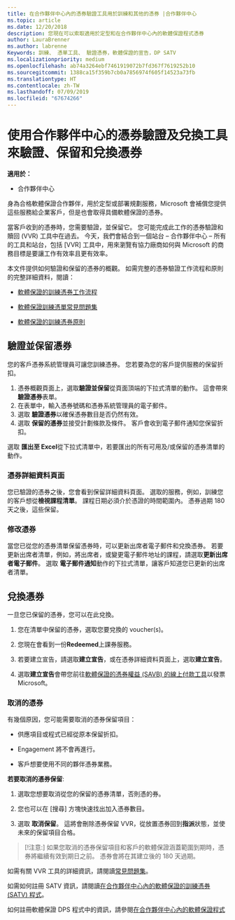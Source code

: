 ```yaml
---
title: 在合作夥伴中心內的憑券驗證工具用於訓練和其他的憑券 |合作夥伴中心
ms.topic: article
ms.date: 12/20/2018
description: 您現在可以索取適用於定型和在合作夥伴中心內的軟體保證程式憑券
author: LauraBrenner
ms.author: labrenne
Keywords: 訓練、 憑單工具、 驗證憑券，軟體保證的宣告，DP SATV
ms.localizationpriority: medium
ms.openlocfilehash: ab74a3264ebf7461919072b7fd367f7619252b10
ms.sourcegitcommit: 1388ca15f359b7cb0a7856974f605f14523a73fb
ms.translationtype: HT
ms.contentlocale: zh-TW
ms.lasthandoff: 07/09/2019
ms.locfileid: "67674266"
---
```

# <a name="use-the-voucher-validation-and-redemption-tool-in-partner-center-to-validate-reserve-and-redeem-vouchers"></a>使用合作夥伴中心的憑券驗證及兌換工具來驗證、保留和兌換憑券 

**適用於：**

- 合作夥伴中心

身為合格軟體保證合作夥伴，用於定型或部署規劃服務，Microsoft 會補償您提供這些服務給企業客戶，但是也會取得具備軟體保證的憑券。

當客戶收到的憑券時，您需要驗證，並保留它。 您可能完成此工作的憑券驗證和贖回 (VVR) 工具中在過去。 今天，我們會結合到一個站台 – 合作夥伴中心 – 所有的工具和站台，包括 [VVR] 工具中，用來瀏覽有協力廠商如何與 Microsoft 的商務目標是要讓工作有效率且更有效率。

本文件提供如何驗證和保留的憑券的概觀。 如需完整的憑券驗證工作流程和原則的完整詳細資料，閱讀： 

- [軟體保證的訓練憑券工作流程](https://query.prod.cms.rt.microsoft.com/cms/api/am/binary/RE3krfK)

- [軟體保證訓練憑單常見問題集](https://query.prod.cms.rt.microsoft.com/cms/api/am/binary/RE3kz5o) 

- [軟體保證的訓練憑券原則](https://query.prod.cms.rt.microsoft.com/cms/api/am/binary/RE3koEP) 


## <a name="validate-and-reserve-a-voucher"></a>驗證並保留憑券

您的客戶憑券系統管理員可讓您訓練憑券。 您若要為您的客戶提供服務的保留折扣。

1. 憑券概觀頁面上，選取**驗證並保留**從頁面頂端的下拉式清單的動作。 這會帶來**驗證憑券**表單。
2. 在表單中，輸入憑券號碼和憑券系統管理員的電子郵件。
3. 選取 **驗證憑券**以確保憑券數目是否仍然有效。
4. 選取 **保留的憑券**並接受計劃條款及條件。 客戶會收到電子郵件通知您保留折扣。

選取 **匯出至 Excel**從下拉式清單中，若要匯出的所有可用及/或保留的憑券清單的動作。

### <a name="voucher-details-page"></a>憑券詳細資料頁面

您已驗證的憑券之後，您會看到保留詳細資料頁面。 選取的服務，例如，訓練您的客戶想從**檢視課程清單**。
課程日期必須介於憑證的時間範圍內。 憑券過期 180 天之後，這些保留。

### <a name="modify-a-voucher"></a>修改憑券

當您已從您的憑券清單保留憑券時，可以更新出席者電子郵件和兌換憑券。 若要更新出席者清單，例如，將出席者，或變更電子郵件地址的課程，請選取**更新出席者電子郵件**。 選取 **電子郵件通知**動作的下拉式清單，讓客戶知道您已更新的出席者清單。

## <a name="redeem-a-voucher"></a>兌換憑券

一旦您已保留的憑券，您可以在此兌換。 

1. 您在清單中保留的憑券，選取您要兌換的 voucher(s)。 
2. 您現在會看到一份**Redeemed**上課券服務。

4. 若要建立宣告，請選取**建立宣告**，或在憑券詳細資料頁面上，選取**建立宣告**。

5. 選取**建立宣告**會帶您前往[軟體保證的憑券權益 (SAVB) 的線上付款工具](https://planningservices.partners.extranet.microsoft.com/en/Pages/getpaid.aspx)以發票 Microsoft。


### <a name="cancel-a-voucher"></a>取消的憑券

有幾個原因，您可能需要取消的憑券保留項目：

- 供應項目或程式已經從原本保留折扣。

- Engagement 將不會再進行。

- 客戶想要使用不同的夥伴憑券業務。

**若要取消的憑券保留**:

1. 選取您想要取消從您的保留的憑券清單，否則憑的券。

2. 您也可以在 [搜尋] 方塊快速找出加入憑券數目。 

3. 選取 **取消保留**。 這將會刪除憑券保留 VVR，從放置憑券回到**指派**狀態，並使未來的保留項目合格。

>[!注意:] 如果您取消的憑券保留項目和客戶的軟體保證涵蓋範圍到期時，憑券將繼續有效到期日之前。 憑券會將在其建立後的 180 天過期。

如需有關 VVR 工具的詳細資訊，請閱讀[常見問題集](vvr-faq.md)。

如需如何註冊 SATV 資訊，請閱讀[在合作夥伴中心內的軟體保證的訓練憑券 (SATV) 程式](software-assurance-satv.md)。

如何註冊軟體保證 DPS 程式中的資訊，請參閱[在合作夥伴中心內的軟體保證程式](software-assurance-dps.md)

